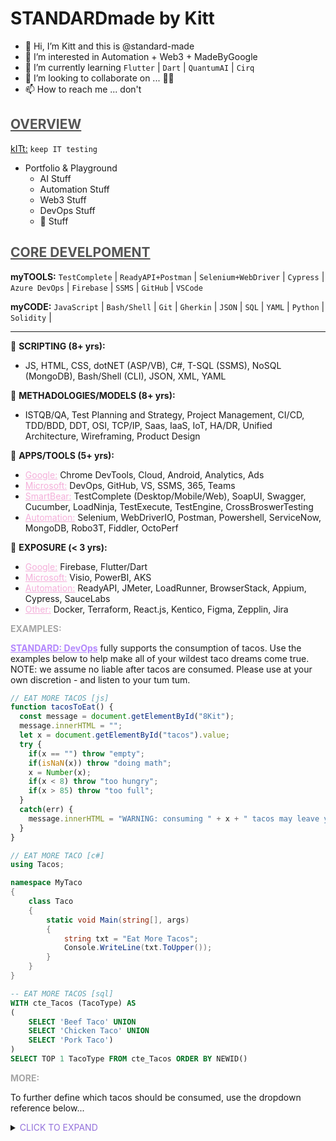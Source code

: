 **<h1>STANDARDmade by Kitt</h1>**

- 👋 Hi, I’m Kitt and this is @standard-made
- 👀 I’m interested in Automation + Web3 + MadeByGoogle
- 🌱 I’m currently learning `Flutter` | `Dart` | `QuantumAI` | `Cirq`
- 💞️ I’m looking to collaborate on ... :taco::taco:
- 📫 How to reach me ... don't

## <span style="color:#555555"><u> **OVERVIEW** </u></span>
[kITt:](https://made.llc) `keep IT testing`
- Portfolio & Playground
  - AI Stuff
  - Automation Stuff
  - Web3 Stuff
  - DevOps Stuff
  - :taco: Stuff


## <span style="color:#555555"><u> **CORE DEVELPOMENT** </u></span>

**myTOOLS:** `TestComplete` | `ReadyAPI+Postman` | `Selenium+WebDriver` | `Cypress` | `Azure DevOps` | `Firebase` | `SSMS` | `GitHub` |  `VSCode`

**myCODE:** `JavaScript` | `Bash/Shell` | `Git` | `Gherkin` | `JSON` | `SQL` | `YAML` |  `Python` | `Solidity` |

--------------------
:taco: **SCRIPTING (8+ yrs):** 

- JS, HTML, CSS, dotNET (ASP/VB), C#, T-SQL (SSMS), NoSQL (MongoDB), Bash/Shell (CLI), JSON, XML, YAML

:taco: **METHADOLOGIES/MODELS (8+ yrs):** 

- ISTQB/QA, Test Planning and Strategy, Project Management, CI/CD, TDD/BDD, DDT, OSI, TCP/IP, Saas, IaaS, IoT, HA/DR, Unified Architecture, Wireframing, Product Design

:taco: **APPS/TOOLS (5+ yrs):** 

- <span style="color:#F4AFDA"><u>Google:</u></span> Chrome DevTools, Cloud, Android, Analytics, Ads 
- <span style="color:#F4AFDA"><u>Microsoft:</u></span> DevOps, GitHub, VS, SSMS, 365, Teams 
- <span style="color:#F4AFDA"><u>SmartBear:</u></span> TestComplete (Desktop/Mobile/Web), SoapUI, Swagger, Cucumber, LoadNinja, TestExecute, TestEngine, CrossBroswerTesting 
- <span style="color:#F4AFDA"><u>Automation:</u></span> Selenium, WebDriverIO, Postman, Powershell, ServiceNow, MongoDB, Robo3T, Fiddler, OctoPerf

:taco: **EXPOSURE (< 3 yrs):** 

- <span style="color:#F4AFDA"><u>Google:</u></span> Firebase, Flutter/Dart 
- <span style="color:#F4AFDA"><u>Microsoft:</u></span> Visio, PowerBI, AKS 
- <span style="color:#F4AFDA"><u>Automation:</u></span> ReadyAPI, JMeter, LoadRunner, BrowserStack, Appium, Cypress, SauceLabs 
- <span style="color:#F4AFDA"><u>Other:</u></span> Docker, Terraform, React.js, Kentico, Figma, Zepplin, Jira

<span style="color:#A6A6A6"> **EXAMPLES:** </span>

<span style="color:#B387FD"><u>**STANDARD: DevOps**</u></span> fully supports the consumption of tacos. Use the examples below to help make all of your wildest taco dreams come true. NOTE: we assume no liable after tacos are consumed. Please use at your own discretion - and listen to your tum tum.


``` js
// EAT MORE TACOS [js]
function tacosToEat() {
  const message = document.getElementById("8Kit");
  message.innerHTML = "";
  let x = document.getElementById("tacos").value;
  try {
    if(x == "") throw "empty";
    if(isNaN(x)) throw "doing math";
    x = Number(x);
    if(x < 8) throw "too hungry";
    if(x > 85) throw "too full";
  }
  catch(err) {
    message.innerHTML = "WARNING: consuming " + x + " tacos may leave you " + err;
  }
}
```


``` csharp
// EAT MORE TACO [c#]
using Tacos;

namespace MyTaco 
{
    class Taco 
    {
        static void Main(string[], args) 
        {
            string txt = "Eat More Tacos";
            Console.WriteLine(txt.ToUpper()); 
        }
    }
}

```


``` sql
-- EAT MORE TACOS [sql]
WITH cte_Tacos (TacoType) AS 
(
    SELECT 'Beef Taco' UNION
    SELECT 'Chicken Taco' UNION
    SELECT 'Pork Taco')
)
SELECT TOP 1 TacoType FROM cte_Tacos ORDER BY NEWID()

```


<span style="color:#A6A6A6"> **MORE:** </span>

To further define which tacos should be consumed, use the dropdown reference below...

<details>
  <summary><span style="color:mediumpurple"> CLICK TO EXPAND </span></summary>

- <span style="color:hotpink"> [@]_OUTER </span>
   - [BOWL]
   - [LETTUCE]
   - [SHELL/WRAP]
      - <span style="color:mediumpurple"> [@]_Corn </span>
      - <span style="color:mediumpurple"> [@]_Flour </span>
   - [NONE]
      - <span style="color:mediumpurple"> [@]_Seek-Help </span>
  
- <span style="color:hotpink"> [@]_INNER </span>
   - [BEEF]
      - <span style="color:mediumpurple"> [@]_Birria </span>
      - <span style="color:mediumpurple"> [@]_Carne-Asada </span>
      - <span style="color:mediumpurple"> [@]_Ground </span> 
      - <span style="color:mediumpurple"> [@]_Shredded </span>
   - [CHICKEN]
      - <span style="color:mediumpurple"> [@]_Chopped </span> 
      - <span style="color:mediumpurple"> [@]_Shredded </span>
      - <span style="color:mediumpurple"> [@]_Tinga </span>
   - [PORK]
      - <span style="color:mediumpurple"> [@]_Al-Pastor </span>
      - <span style="color:mediumpurple"> [@]_Barbacoa </span>
      - <span style="color:mediumpurple"> [@]_Campechanos </span>
      - <span style="color:mediumpurple"> [@]_Carnitas </span>
      - <span style="color:mediumpurple"> [@]_Chorizo </span>
   - [FISH]
      - <span style="color:mediumpurple"> [@]_Pescado </span>

- <span style="color:hotpink"> [@]_TOPPINGS </span>
   - [BROWNS]
      - <span style="color:mediumpurple"> [@]_Lentals </span>
      - <span style="color:mediumpurple"> [@]_MoreMeat </span>
      - <span style="color:mediumpurple"> [@]_Rice </span>
   - [GREENS]
      - <span style="color:mediumpurple"> [@]_Cilantro </span>
      - <span style="color:mediumpurple"> [@]_Lettuce </span>
      - <span style="color:mediumpurple"> [@]_Lime </span>
      - <span style="color:mediumpurple"> [@]_Guacamole </span>
      - <span style="color:mediumpurple"> [@]_Jalapeños </span>
      - <span style="color:mediumpurple"> [@]_Spinich </span>
   - [REDS]
      - <span style="color:mediumpurple"> [@]_HotSauce </span> 
      - <span style="color:mediumpurple"> [@]_Peppers </span>
      - <span style="color:mediumpurple"> [@]_Pico </span>
      - <span style="color:mediumpurple"> [@]_Salsa </span>
      - <span style="color:mediumpurple"> [@]_Tomatoe </span>
   - [WHITES]
      - <span style="color:mediumpurple"> [@]_CheeseDuh </span>
      - <span style="color:mediumpurple"> [@]_EggWhites </span>
      - <span style="color:mediumpurple"> [@]_Onions </span>
      - <span style="color:mediumpurple"> [@]_SourCream </span>
   - [YELLOWS]
      - <span style="color:mediumpurple"> [@]_Corn </span>
      - <span style="color:mediumpurple"> [@]_Egg </span>
      - <span style="color:mediumpurple"> [@]_MoreCheese </span>
      - <span style="color:mediumpurple"> [@]_Pineapples </span>
</details>
